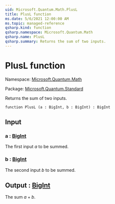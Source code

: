 ```yaml
---
uid: Microsoft.Quantum.Math.PlusL
title: PlusL function
ms.date: 5/6/2021 12:00:00 AM
ms.topic: managed-reference
qsharp.kind: function
qsharp.namespace: Microsoft.Quantum.Math
qsharp.name: PlusL
qsharp.summary: Returns the sum of two inputs.
---
```


# PlusL function

Namespace: [Microsoft.Quantum.Math](xref:Microsoft.Quantum.Math)

Package: [Microsoft.Quantum.Standard](https://nuget.org/packages/Microsoft.Quantum.Standard)


Returns the sum of two inputs.

```qsharp
function PlusL (a : BigInt, b : BigInt) : BigInt
```


## Input

### a : [BigInt](xref:microsoft.quantum.qsharp.valueliterals#bigint-literals)

The first input $a$ to be summed.


### b : [BigInt](xref:microsoft.quantum.qsharp.valueliterals#bigint-literals)

The second input $b$ to be summed.



## Output : [BigInt](xref:microsoft.quantum.qsharp.valueliterals#bigint-literals)

The sum $a + b$.